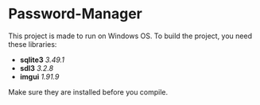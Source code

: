 # Password-Manager

This project is made to run on Windows OS.
To build the project, you need these libraries:

- **sqlite3** *3.49.1*
- **sdl3** *3.2.8*
- **imgui** *1.91.9*

Make sure they are installed before you compile.

